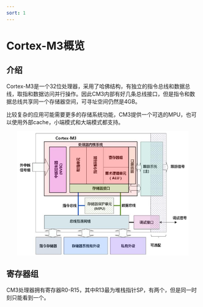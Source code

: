 ```yaml
---
sort: 1
---
```

# Cortex-M3概览

## 介绍

Cortex-M3是一个32位处理器，采用了哈佛结构，有独立的指令总线和数据总线，取指和数据访问并行操作。因此CM3内部有好几条总线接口，但是指令和数据总线共享同一个存储器空间，可寻址空间仍然是4GB。

比较复杂的应用可能需要更多的存储系统功能，CM3提供一个可选的MPU，也可以使用外部cache，小端模式和大端模式都支持。


<center>
    <img src="./images/CM3简化视图.jpg" width=450 />
</center>


## 寄存器组

CM3处理器拥有寄存器R0-R15，其中R13最为堆栈指针SP，有两个，但是同一时刻只能看到一个。






